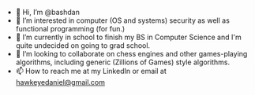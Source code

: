 - 👋 Hi, I’m @bashdan
- 👀 I’m interested in computer (OS and systems) security as well as functional programming (for fun.)
- 🌱 I’m currently in school to finish my BS in Computer Science and I'm quite undecided on going to grad school.
- 💞️ I’m looking to collaborate on chess engines and other games-playing algorithms, including generic (Zillions of Games) style algorithms.
- 📫 How to reach me at my LinkedIn or email at hawkeyedaniel@gmail.com

<!---
bashdan/bashdan is a ✨ special ✨ repository because its `README.md` (this file) appears on your GitHub profile.
You can click the Preview link to take a look at your changes.
--->
